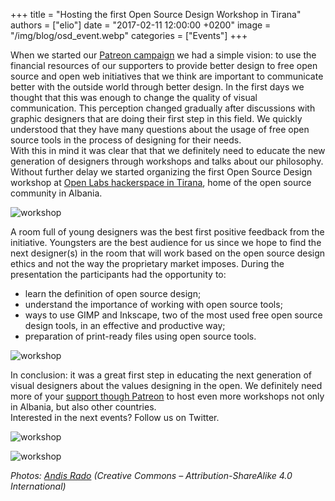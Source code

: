 +++
title = "Hosting the first Open Source Design Workshop in Tirana"
authors = ["elio"]
date = "2017-02-11 12:00:00 +0200"
image = "/img/blog/osd_event.webp"
categories = ["Events"]
+++

When we started our [Patreon campaign](https://www.patreon.com/ura) we had a simple vision: to use the financial resources of our supporters to provide better design to free open source and open web initiatives that we think are important to communicate better with the outside world through better design. In the first days we thought that this was enough to change the quality of visual communication. This perception changed gradually after discussions with graphic designers that are doing their first step in this field. We quickly understood that they have many questions about the usage of free open source tools in the process of designing for their needs.  
With this in mind it was clear that that we definitely need to educate the new generation of designers through workshops and talks about our philosophy. Without further delay we started organizing the first Open Source Design workshop at [Open Labs hackerspace in Tirana](https://openlabs.cc/), home of the open source community in Albania.

![workshop](/img/blog/workshop-1.webp)

A room full of young designers was the best first positive feedback from the initiative. Youngsters are the best audience for us since we hope to find the next designer(s) in the room that will work based on the open source design ethics and not the way the proprietary market imposes. During the presentation the participants had the opportunity to:

*   learn the definition of open source design;
*   understand the importance of working with open source tools;
*   ways to use GIMP and Inkscape, two of the most used free open source design tools, in an effective and productive way;
*   preparation of print-ready files using open source tools.

![workshop](/img/blog/workshop-2.webp)

In conclusion: it was a great first step in educating the next generation of visual designers about the values designing in the open. We definitely need more of your [support though Patreon](https://www.patreon.com/ura) to host even more workshops not only in Albania, but also other countries.  
Interested in the next events? Follow us on Twitter.

![workshop](/img/blog/workshop-3.webp)

![workshop](/img/blog/workshop-5.webp)

_Photos: [Andis Rado](http://andisrado.com) (Creative Commons – Attribution-ShareAlike 4.0 International)_